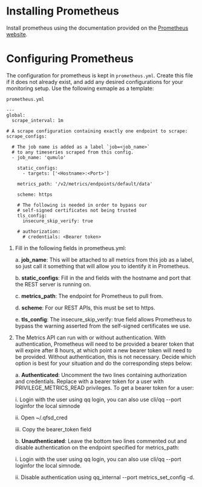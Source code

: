<h1>Installing Prometheus</h1>

Install prometheus using the documentation provided on the [Prometheus website](https://prometheus.io/docs/prometheus/latest/installation/).

<h1>Configuring Prometheus</h1>

The configuration for prometheus is kept in `prometheus.yml`. Create this file if it does not already exist, and add any desired configurations for your monitoring setup. Use the following exmaple as a template:

`prometheus.yml`
```
---
global:
  scrape_interval: 1m

# A scrape configuration containing exactly one endpoint to scrape:
scrape_configs:

  # The job name is added as a label `job=<job_name>`
  # to any timeseries scraped from this config.
  - job_name: 'qumulo'

    static_configs:
      - targets: ['<Hostname>:<Port>']

    metrics_path: '/v2/metrics/endpoints/default/data'

    scheme: https

    # The following is needed in order to bypass our
    # self-signed certificates not being trusted
    tls_config:
      insecure_skip_verify: true
      
    # authorization:
      # credentials: <Bearer token>
```

1. Fill in the following fields in prometheus.yml:

   a. **job_name**: This will be attached to all metrics from this job as a label, so just call it something that will allow you to identify it in Prometheus.

   b. **static_configs**: Fill in the <Hostname> and <Port> fields with the hostname and port that the REST server is running on.

   c. **metrics_path**: The endpoint for Prometheus to pull from.

   d. **scheme**: For our REST APIs, this must be set to https.

   e. **tls_config**: The insecure_skip_verify: true field allows Prometheus to bypass the warning asserted from the self-signed certificates we use.

1. The Metrics API can run with or without authentication. With authentication, Prometheus will need to be provided a bearer token that will expire after 8 hours, at which point a new bearer token will need to be provided. Without authentication, this is not necessary. Decide which option is best for your situation and do the corresponding steps below:

   a. **Authenticated**: Uncomment the two lines containing authorization and credentials. Replace <Bearer token> with a bearer token for a user with PRIVILEGE_METRICS_READ privileges. To get a bearer token for a user:

     i. Login with the user using qq login, you can also use cli/qq --port <port> loginfor the local simnode

     ii. Open ~/.qfsd_cred

     iii. Copy the bearer_token field

   b. **Unauthenticated**: Leave the bottom two lines commented out and disable authentication on the endpoint specified for metrics_path:

      i. Login with the user using qq login, you can also use cli/qq --port <port> loginfor the local simnode.

      ii. Disable authentication using qq_internal --port <port> metrics_set_config -d.
